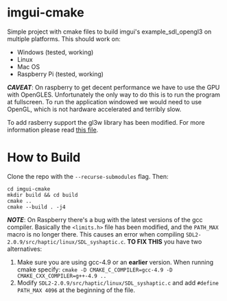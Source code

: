 # imgui-cmake

Simple project with cmake files to build imgui's example_sdl_opengl3 on multiple platforms. This should work on:
- Windows (tested, working)
- Linux 
- Mac OS
- Raspberry Pi (tested, working)

***CAVEAT***: On raspberry to get decent performance we have to use the GPU with OpenGLES. Unfortunately the only way to do this is to run the program at fullscreen. To run the application windowed we would need to use OpenGL, which is not hardware accelerated and terribly slow.

To add rasberry support the gl3w library has been modified. For more information please read [this file](libs/gl3w/GL/README.md).

# How to Build

Clone the repo with the `--recurse-submodules` flag. Then:
```
cd imgui-cmake
mkdir build && cd build
cmake ..
cmake --build . -j4
```

***NOTE***: On Raspberry there's a bug with the latest versions of the gcc compiler. 
Basically the `<limits.h>` file has been modified, and the `PATH_MAX` macro is no longer there. 
This causes an error when compiling `SDL2-2.0.9/src/haptic/linux/SDL_syshaptic.c`. 
**TO FIX THIS** you have two alternatives:
1. Make sure you are using gcc-4.9 or an **earlier** version. When running cmake specify: `cmake -D CMAKE_C_COMPILER=gcc-4.9 -D CMAKE_CXX_COMPILER=g++-4.9 ..`
2. Modify `SDL2-2.0.9/src/haptic/linux/SDL_syshaptic.c` and add `#define PATH_MAX 4096` at the beginning of the file.
